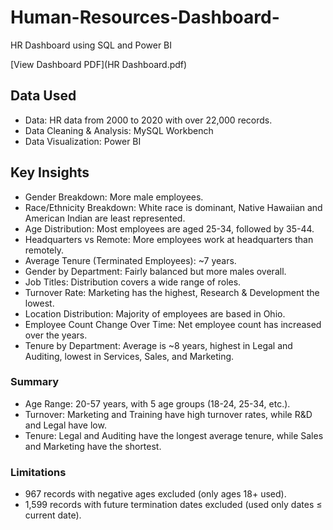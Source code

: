 # Human-Resources-Dashboard-
HR Dashboard using SQL and Power BI

[View Dashboard PDF](HR Dashboard.pdf)


## Data Used
- Data: HR data from 2000 to 2020 with over 22,000 records.
- Data Cleaning & Analysis: MySQL Workbench
- Data Visualization: Power BI

## Key Insights
- Gender Breakdown: More male employees.
- Race/Ethnicity Breakdown: White race is dominant, Native Hawaiian and American Indian are least represented.
- Age Distribution: Most employees are aged 25-34, followed by 35-44.
- Headquarters vs Remote: More employees work at headquarters than remotely.
- Average Tenure (Terminated Employees): ~7 years.
- Gender by Department: Fairly balanced but more males overall.
- Job Titles: Distribution covers a wide range of roles.
- Turnover Rate: Marketing has the highest, Research & Development the lowest.
- Location Distribution: Majority of employees are based in Ohio.
- Employee Count Change Over Time: Net employee count has increased over the years.
- Tenure by Department: Average is ~8 years, highest in Legal and Auditing, lowest in Services, Sales, and Marketing.

### Summary 
- Age Range: 20-57 years, with 5 age groups (18-24, 25-34, etc.).
- Turnover: Marketing and Training have high turnover rates, while R&D and Legal have low.
- Tenure: Legal and Auditing have the longest average tenure, while Sales and Marketing have the shortest.
  
### Limitations
- 967 records with negative ages excluded (only ages 18+ used).
- 1,599 records with future termination dates excluded (used only dates ≤ current date).
